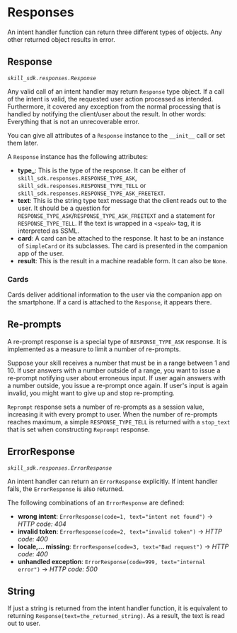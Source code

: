 # Responses

An intent handler function can return three different types of objects. Any other returned object results in error.

## Response

*`skill_sdk.responses.Response`*

Any valid call of an intent handler may return `Response` type object. 
If a call of the intent is valid, the requested user action processed as intended. 
Furthermore, it covered any exception from the normal processing that is handled by notifying the client/user about the result. 
In other words: Everything that is not an unrecoverable error.

You can give all attributes of a `Response` instance to the `__init__` call or set them later.

A `Response` instance has the following attributes:

- **type_**: This is the type of the response. It can be either of `skill_sdk.responses.RESPONSE_TYPE_ASK`, `skill_sdk.responses.RESPONSE_TYPE_TELL` or `skill_sdk.responses.RESPONSE_TYPE_ASK_FREETEXT`.
- **text**: This is the string type text message that the client reads out to the user. It should be a question for `RESPONSE_TYPE_ASK`/`RESPONSE_TYPE_ASK_FREETEXT` and a statement for `RESPONSE_TYPE_TELL`. If the text is wrapped in a `<speak>` tag, it is interpreted as SSML.
- **card**: A card can be attached to the response. It hast to be an instance of `SimpleCard` or its subclasses. The card is presented in the companion app of the user.
- **result**: This is the result in a machine readable form. It can also be ``None``.

### Cards

Cards deliver additional information to the user via the companion app on the smartphone.
If a card is attached to the `Response`, it appears there.

## Re-prompts

A re-prompt response is a special type of `RESPONSE_TYPE_ASK` response. It is implemented as a measure to limit a number of re-prompts.

Suppose your skill receives a number that must be in a range between 1 and 10. 
If user answers with a number outside of a range, you want to issue a re-prompt notifying user about erroneous input. 
If user again answers with a number outside, you issue a re-prompt once again.
If user's input is again invalid, you might want to give up and stop re-prompting.  

`Reprompt` response sets a number of re-prompts as a session value, increasing it with every prompt to user.
When the number of re-prompts reaches maximum, a simple `RESPONSE_TYPE_TELL` is returned with a `stop_text` that is set when constructing `Reprompt` response.  

## ErrorResponse

*`skill_sdk.responses.ErrorResponse`*

An intent handler can return an `ErrorResponse` explicitly. If intent handler fails, the `ErrorResponse` is also returned.

The following combinations of an `ErrorResponse` are defined:

- **wrong intent**: `ErrorResponse(code=1, text="intent not found")` → *HTTP code: 404*
- **invalid token**: `ErrorResponse(code=2, text="invalid token")` → *HTTP code: 400*
- **locale,… missing**: `ErrorResponse(code=3, text="Bad request")` → *HTTP code: 400*
- **unhandled exception**: `ErrorResponse(code=999, text="internal error")` → *HTTP code: 500*

## String

If just a string is returned from the intent handler function, it is equivalent to returning `Response(text=the_returned_string)`.
As a result, the text is read out to user.
